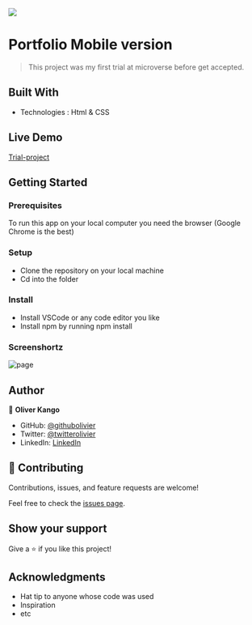 ![](https://img.shields.io/badge/Microverse-blueviolet)

# Portfolio Mobile version

> This project was my first trial at microverse before get accepted.

 
## Built With

- Technologies : Html & CSS

## Live Demo

[Trial-project](https://previous-project.netlify.app/)


## Getting Started




### Prerequisites

To run this app on your local computer you need the browser (Google Chrome is the best)

### Setup

- Clone the repository on your local machine
- Cd into the folder

### Install

- Install VSCode or any code editor you like
- Install npm by running npm install

### Screenshortz

![page](https://user-images.githubusercontent.com/108806646/185871320-914fbd12-90ce-4af7-8839-b9b7ba9a7d1d.png)


## Author

👤 **Oliver Kango**

- GitHub: [@githubolivier](https://github.com/Olivier-Kango)
- Twitter: [@twitterolivier](https://twitter.com/olivierkango1)
- LinkedIn: [LinkedIn](https://www.linkedin.com/in/olivier-kango-b990601b8/)

## 🤝 Contributing

Contributions, issues, and feature requests are welcome!

Feel free to check the [issues page](../../issues/).

## Show your support

Give a ⭐️ if you like this project!

## Acknowledgments

- Hat tip to anyone whose code was used
- Inspiration
- etc
